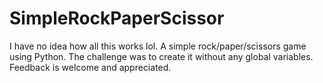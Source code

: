 # SimpleRockPaperScissor
I have no idea how all this works lol.
A simple rock/paper/scissors game using Python. The challenge was to create it without any global variables. Feedback is welcome and appreciated.
